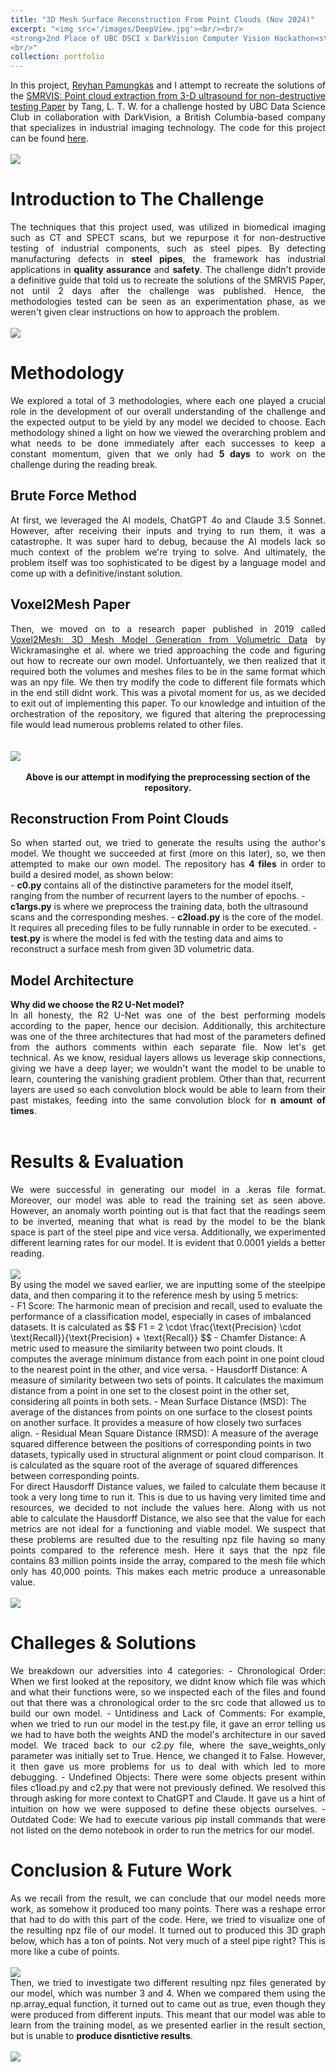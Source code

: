 ```yaml
---
title: "3D Mesh Surface Reconstruction From Point Clouds (Nov 2024)"
excerpt: "<img src='/images/DeepView.jpg'><br/><br/>
<strong>2nd Place of UBC DSCI x DarkVision Computer Vision Hackathon<strong>
<br/>"
collection: portfolio
---
```

<div style="text-align: justify;">
In this project, <a href = "https://github.com/adhgn">Reyhan Pamungkas</a> and I attempt to recreate the solutions of the <a href = "https://www.researchgate.net/publication/371414251_SMRVIS_Point_cloud_extraction_from_3-D_ultrasound_for_non-destructive_testing">SMRVIS: Point cloud extraction from 3-D ultrasound for non-destructive testing Paper</a> by Tang, L. T. W. for a challenge hosted by UBC Data Science Club in collaboration with DarkVision, a British Columbia-based company that specializes in industrial imaging technology. The code for this project can be found <a href = "https://github.com/ShawnGabriel/3D-Mesh-Reconstruction-From-Point-Clouds">here</a>.
</div>
<br/><img src='/images/DarkVision.png'>

Introduction to The Challenge
=======
<div style="text-align: justify;">
The techniques that this project used, was utilized in biomedical imaging such as CT and SPECT scans, but we repurpose it for non-destructive testing of industrial components, such as steel pipes. By detecting manufacturing defects in <strong>steel pipes</strong>, the framework has industrial applications in <strong>quality assurance</strong> and <strong>safety</strong>. The challenge didn't provide a definitive guide that told us to recreate the solutions of the SMRVIS Paper, not until 2 days after the challenge was published. Hence, the methodologies tested can be seen as an experimentation phase, as we weren't given clear instructions on how to approach the problem.
</div>
<br/><img src='/images/Syncline_3DMeshReconstructionFromPointClouds.png'>

Methodology
======
<div style="text-align: justify;">
We explored a total of 3 methodologies, where each one played a crucial role in the development of our overall understanding of the challenge and the expected output to be yield by any model we decided to choose. Each methodology shined a light on how we viewed the overarching problem and what needs to be done immediately after each successes to keep a constant momentum, given that we only had <strong>5 days</strong> to work on the challenge during the reading break.
</div>

Brute Force Method
------
<div style="text-align: justify;">
At first, we leveraged the AI models, ChatGPT 4o and Claude 3.5 Sonnet. However, after receiving their inputs and trying to run them, it was a catastrophe. It was super hard to debug, because the AI models lack so much context of the problem we're trying to solve. And ultimately, the problem itself was too sophisticated to be digest by a language model and come up with a definitive/instant solution.
</div>

Voxel2Mesh Paper
------
<div style="text-align: justify;">
Then, we moved on to a research paper published in 2019 called <a href = "https://arxiv.org/abs/1912.03681">Voxel2Mesh: 3D Mesh Model Generation from Volumetric Data</a> by Wickramasinghe et al. where we tried approaching the code and figuring out how to recreate our own model. Unfortuantely, we then realized that it required both the volumes and meshes files to be in the same format which was an npy file. We then try modify the code to different file formats which in the end still didnt work. This was a pivotal moment for us, as we decided to exit out of implementing this paper. To our knowledge and intuition of the orchestration of the repository, we figured that altering the preprocessing file would lead numerous problems related to other files. 
</div>
<br/>
<br/>
<img src='/images/Attempt.png'>
<br/>
<br/>
<div align="center">
<strong>Above is our attempt in modifying the preprocessing section of the repository.</strong>
</div>

Reconstruction From Point Clouds
------
<div style="text-align: justify;">
So when started out, we tried to generate the results using the author's model. We thought we succeeded at first (more on this later), so, we then attempted to make our own model.  The repository has <strong>4 files</strong> in order to build a desired model, as shown below:
</div>
- <strong>c0.py</strong> contains all of the distinctive parameters for the model itself, ranging from the number of recurrent layers to the number of epochs.
- <strong>c1args.py</strong> is where we preprocess the training data, both the ultrasound scans and the corresponding meshes.
- <strong>c2load.py</strong> is the core of the model. It requires all preceding files to be fully runnable in order to be executed.
- <strong>test.py</strong> is where the model is fed with the testing data and aims to reconstruct a surface mesh from given 3D volumetric data.

Model Architecture
------
<div style="text-align: justify;">
<strong>Why did we choose the R2 U-Net model?</strong>
<br/>
In all honesty, the R2 U-Net was one of the best performing models according to the paper, hence our decision. Additionally, this architecture was one of the three architectures that had most of the parameters defined from the authors comments within each separate file. Now let's get technical. As we know, residual layers allows us leverage skip connections, giving we have a deep layer; we wouldn't want the model to be unable to learn, countering the vanishing gradient problem. Other than that, recurrent layers are used so each convolution block would be able to learn from their past mistakes, feeding into the same convolution block for <strong>n amount of times</strong>.
</div>
<br/>

Results & Evaluation
======
<div style="text-align: justify;">
We were successful in generating our model in a .keras file format. Moreover, our model was able to read the training set as seen above. However, an anomaly worth pointing out is that fact that the readings seem to be inverted, meaning that what is read by the model to be the blank space is part of the steel pipe and vice versa. Additionally, we experimented different learning rates for our model. It is evident that 0.0001 yields a better reading.
</div>
<br/><img src='/images/Syncline_3DMeshReconstructionFromPointClouds-2.png'>
<br/>
<div style="text-align: justify;">
By using the model we saved earlier, we are inputting some of the steelpipe data, and then comparing it to the reference mesh by using 5 metrics:
</div>
- F1 Score: The harmonic mean of precision and recall, used to evaluate the performance of a classification model, especially in cases of imbalanced datasets. It is calculated as
$$
F1 = 2 \cdot \frac{\text{Precision} \cdot \text{Recall}}{\text{Precision} + \text{Recall}}
$$
- Chamfer Distance: A metric used to measure the similarity between two point clouds. It computes the average minimum distance from each point in one point cloud to the nearest point in the other, and vice versa.
- Hausdorff Distance: A measure of similarity between two sets of points. It calculates the maximum distance from a point in one set to the closest point in the other set, considering all points in both sets.
- Mean Surface Distance (MSD): The average of the distances from points on one surface to the closest points on another surface. It provides a measure of how closely two surfaces align.
- Residual Mean Square Distance (RMSD): A measure of the average squared difference between the positions of corresponding points in two datasets, typically used in structural alignment or point cloud comparison. It is calculated as the square root of the average of squared differences between corresponding points.
<div style="text-align: justify;">
For direct Hausdorff Distance values, we failed to calculate them because it took a very long time to run it. This is due to us having very limited time and resources, we decided to not include the values here. Along with us not able to calculate the Hausdorff Distance, we also see that the value for each metrics are not ideal for a functioning and viable model. We suspect that these problems are resulted due to the resulting npz file having so many points compared to the reference mesh. Here it says that the npz file contains 83 million points inside the array, compared to the mesh file which only has 40,000 points. This makes each metric produce a unreasonable value.
</div>
<br/><img src='/images/Syncline_3DMeshReconstructionFromPointClouds-3.png'>

Challeges & Solutions
======
<div style="text-align: justify;">
We breakdown our adversities into 4 categories:
- Chronological Order: When we first looked at the repository, we didnt know which file was which and what their functions were, so we inspected each of the files and found out that there was a chronological order to the src code that allowed us to build our own model.
- Untidiness and Lack of Comments: For example, when we tried to run our model in the test.py file, it gave an error telling us we had to have both the weights AND the model's architecture in our saved model. We traced back to our c2.py file, where the save_weights_only parameter was initially set to True. Hence, we changed it to False. However, it then gave us more problems for us to deal with which led to more debugging.
- Undefined Objects: There were some objects present within files c1load.py and c2.py that were not previously defined. We resolved this through asking for more context to ChatGPT and Claude. It gave us a hint of intuition on how we were supposed to define these objects ourselves.
- Outdated Code: We had to execute various pip install commands that were not listed on the demo notebook in order to run the metrics for our model.
</div>

Conclusion & Future Work
======
<div style="text-align: justify;">
As we recall from the result, we can conclude that our model needs more work, as somehow it produced too many points. There was a reshape error that had to do with this part of the code. Here, we tried to visualize one of the resulting npz file of our model. It turned out to produced this 3D graph below, which has a ton of points. Not very much of a steel pipe right? This is more like a cube of points.
</div>
<br/><img src='/images/Syncline_3DMeshReconstructionFromPointClouds-4.png'>
<div style="text-align: justify;">
Then, we tried to investigate two different resulting npz files generated by our model, which was number 3 and 4. When we compared them using the np.array_equal function, it turned out to came out as true, even though they were produced from different inputs. This meant that our model was able to learn from the training model, as we presented earlier in the result section, but is unable to <strong>produce disntictive results</strong>.
</div>
<br/><img src='/images/Syncline_3DMeshReconstructionFromPointClouds-5.png'>



